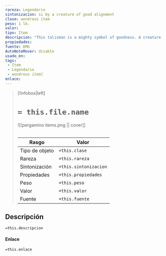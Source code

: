 ```yaml
---
rareza: Legendario
sintonizacion: si by a creature of good alignment
clase: wondrous item
peso: 1 lb.
valor: 
tipo: Item
descripcion: "This talisman is a mighty symbol of goodness. A creature that is neither good nor evil in alignment takes 6d6 radiant damage upon touching the talisman. An evil creature takes 8d6 radiant damage upon touching the talisman. Either sort of creature takes the damage again each time it ends its turn holding or carrying the talisman.If you are a good cleric or paladin, you can use the talisman as a holy symbol, and you gain a +2 bonus to spell attack rolls while you wear or hold it.The talisman has 7 charges. If you are wearing or holding it, you can use an action to expend 1 charge from it and choose one creature you can see on the ground within 120 feet of you. If the target is of evil alignment, a flaming fissure opens under it. The target must succeed on a DC 20 Dexterity saving throw or fall into the fissure and be destroyed, leaving no remains. The fissure then closes, leaving no trace of its existence. When you expend the last charge, the talisman disperses into motes of golden light and is destroyed."
propiedades: 
fuente: DMG
AutoNoteMover: disable
usado_en:  
tags: 
 - Item
 - Legendario
 - wondrous item]
enlace: 
---
```


> [!infobox|left]
>  # `= this.file.name`
> ![[pergamino items.png || cover]]
> ######   
> |Rasgo | Valor |
> | --- | --- |
> | Tipo de objeto| `=this.clase`|
>  | Rareza| `=this.rareza`|
> | Sintonización | `=this.sintonizacion` |
> | Propiedades | `=this.propiedades` |
>  | Peso | `=this.peso` |
> | Valor | `=this.valor` |
> | Fuente | `=this.fuente` |


## Descripción
`=this.descripcion`

#### Enlace
`=this.enlace`